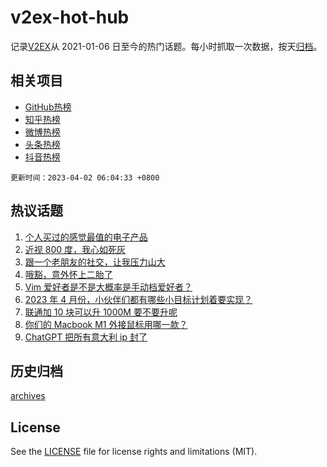 # v2ex-hot-hub

 记录[V2EX](https://www.v2ex.com/)从 2021-01-06 日至今的热门话题。每小时抓取一次数据，按天[归档](archives)。
 
 ## 相关项目

- [GitHub热榜](https://github.com/snaildev/github-hot-hub)
- [知乎热榜](https://github.com/snaildev/zhihu-hot-hub)
- [微博热榜](https://github.com/snaildev/weibo-hot-hub)
- [头条热榜](https://github.com/snaildev/toutiao-hot-hub)
- [抖音热榜](https://github.com/snaildev/douyin-hot-hub)


 `更新时间：2023-04-02 06:04:33 +0800`

## 热议话题

1. [个人买过的感觉最值的电子产品](https://www.v2ex.com/t/928951)
1. [近视 800 度，我心如死灰](https://www.v2ex.com/t/929016)
1. [跟一个老朋友的社交，让我压力山大](https://www.v2ex.com/t/929039)
1. [哦豁，意外怀上二胎了](https://www.v2ex.com/t/928930)
1. [Vim 爱好者是不是大概率是手动档爱好者？](https://www.v2ex.com/t/928942)
1. [2023 年 4 月份，小伙伴们都有哪些小目标计划着要实现？](https://www.v2ex.com/t/928918)
1. [联通加 10 块可以升 1000M 要不要升呢](https://www.v2ex.com/t/929002)
1. [你们的 Macbook M1 外接鼠标用哪一款？](https://www.v2ex.com/t/929028)
1. [ChatGPT 把所有意大利 ip 封了](https://www.v2ex.com/t/928995)

## 历史归档

[archives](archives)

## License

See the [LICENSE](LICENSE) file for license rights and limitations (MIT).
